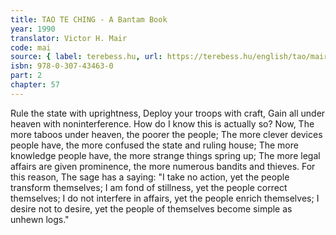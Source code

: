 ```yaml
---
title: TAO TE CHING - A Bantam Book
year: 1990
translator: Victor H. Mair
code: mai
source: { label: terebess.hu, url: https://terebess.hu/english/tao/mair.html }
isbn: 978-0-307-43463-0
part: 2
chapter: 57
---
```


Rule the state with uprightness,
Deploy your troops with craft,
Gain all under heaven with noninterference.
How do I know this is actually so?
Now,
The more taboos under heaven, the poorer the people;
The more clever devices people have, the more confused the state and ruling house;
The more knowledge people have, the more strange things spring up;
The more legal affairs are given prominence, the more numerous bandits and thieves.
For this reason,
The sage has a saying:
"I take no action, yet the people transform themselves;
I am fond of stillness, yet the people correct themselves;
I do not interfere in affairs, yet the people enrich themselves;
I desire not to desire, yet the people of themselves become simple as unhewn logs."
